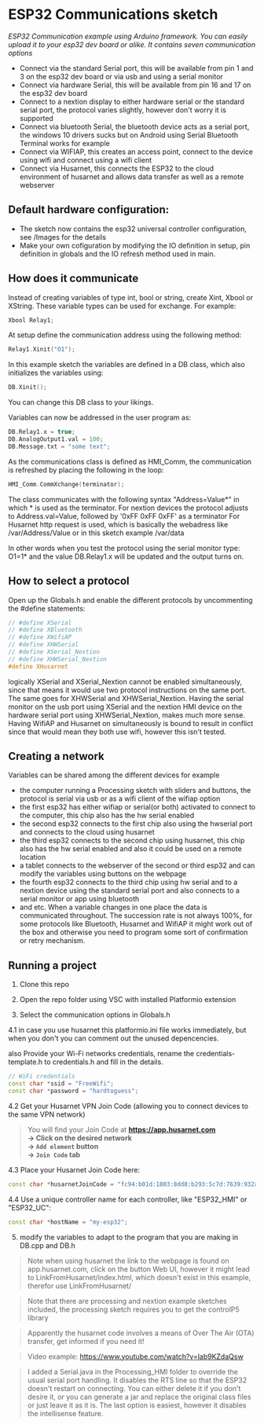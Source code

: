 # ESP32 Communications sketch
*ESP32 Communication example using Arduino framework. You can easily upload it to your esp32 dev board or alike. It contains seven communication options*

- Connect via the standard Serial port, this will be available from pin 1 and 3 on the esp32 dev board or via usb and using a serial monitor
- Connect via hardware Serial, this will be available from pin 16 and 17 on the esp32 dev board
- Connect to a nextion display to either hardware serial or the standard serial port, the protocol varies slightly, however don't worry it is supported
- Connect via bluetooth Serial, the bluetooth device acts as a serial port, the windows 10 drivers sucks but on Android using Serial Bluetooth Terminal works for example
- Connect via WIFIAP, this creates an access point, connect to the device using wifi and connect using a wifi client
- Connect via Husarnet, this connects the ESP32 to the cloud environment of husarnet and allows data transfer as well as a remote webserver

## Default hardware configuration:

- The sketch now contains the esp32 universal controller configuration, see /Images for the details
- Make your own cofiguration by modifying the IO definition in setup, pin definition in globals and the IO refresh method used in main.

## How does it communicate
Instead of creating variables of type int, bool or string, create Xint, Xbool or XString.
These variable types can be used for exchange. For example:
```cpp
Xbool Relay1;
```

At setup define the communication address using the following method:
```cpp
Relay1.Xinit("O1");
```

In this example sketch the variables are defined in a DB class, which also initializes the variables using: 
```cpp
DB.Xinit();
```
You can change this DB class to your likings.

Variables can now be addressed in the user program as:
```cpp 
DB.Relay1.x = true; 
DB.AnalogOutput1.val = 100;
DB.Message.txt = "some text";
```
As the communications class is defined as HMI_Comm, the communication is refreshed by placing the following in the loop:
```cpp 
HMI_Comm.CommXchange(terminator);
```
The class communicates with the following syntax "Address=Value*" in which * is used as the terminator.
For nextion devices the protocol adjusts to Address.val=Value, followed by '0xFF 0xFF 0xFF' as a terminator
For Husarnet http request is used, which is basically the webadress like /var/Address/Value or in this sketch example /var/data

In other words when you test the protocol using the serial monitor type: O1=1* and the value DB.Relay1.x will be updated and the output turns on.

## How to select a protocol
Open up the Globals.h and enable the different protocols by uncommenting the #define statements:
```cpp 
// #define XSerial
// #define XBluetooth
// #define XWifiAP
// #define XHWSerial
// #define XSerial_Nextion
// #define XHWSerial_Nextion
#define XHusarnet
```
logically XSerial and XSerial_Nextion cannot be enabled simultaneously, since that means it would use two protocol instructions on the same port.
The same goes for XHWSerial and XHWSerial_Nextion.
Having the serial monitor on the usb port using XSerial and the nextion HMI device on the hardware serial port using XHWSerial_Nextion, makes much more sense.
Having WifiAP and Husarnet on simultaneously is bound to result in conflict since that would mean they both use wifi, however this isn't tested.

## Creating a network
Variables can be shared among the different devices for example 
- the computer running a Processing sketch with sliders and buttons, the protocol is serial via usb or as a wifi client of the wifiap option
- the first esp32 has either wifiap or serial(or both) activated to connect to the computer, this chip also has the hw serial enabled
- the second esp32 connects to the first chip also using the hwserial port and connects to the cloud using husarnet
- the third esp32 connects to the second chip using husarnet, this chip also has the hw serial enabled and also it could be used on a remote location
- a tablet connects to the webserver of the second or third esp32 and can modify the variables using buttons on the webpage
- the fourth esp32 connects to the third chip using hw serial and to a nextion device using the standard serial port and also connects to a serial monitor or app using bluetooth
- and etc.
When a variable changes in one place the data is communicated throughout. 
The succession rate is not always 100%, for some protocols like Bluetooth, Husarnet and WifiAP it might work out of the box and otherwise you need to program some sort of confirmation or retry mechanism.

## Running a project

1. Clone this repo

2. Open the repo folder using VSC with installed Platformio extension

3. Select the communication options in Globals.h

4.1 in case you use husarnet this platformio.ini file works immediately, but when you don't you can comment out the unused depencencies.

also Provide your Wi-Fi networks credentials, rename the credentials-template.h to credentials.h and fill in the details.

```cpp
// WiFi credentials
const char *ssid = "FreeWifi";
const char *password = "hardtoguess";
```

4.2 Get your Husarnet VPN Join Code (allowing you to connect devices to the same VPN network)

> You will find your Join Code at **https://app.husarnet.com  
> -> Click on the desired network  
> -> `Add element` button  
> -> `Join Code` tab** 

4.3 Place your Husarnet Join Code here:

```cpp
const char *husarnetJoinCode = "fc94:b01d:1803:8dd8:b293:5c7d:7639:932a/xhfqwPxxxetyCExsSPRPn9"; // find at app.husarnet.com
```

4.4 Use a unique controller name for each controller, like "ESP32_HMI" or "ESP32_UC":
```cpp
const char *hostName = "my-esp32";
```

5. modify the variables to adapt to the program that you are making in DB.cpp and DB.h 

> Note when using husarnet the link to the webpage is found on app.husarnet.com, click on the button Web UI, however it might lead to LinkFromHusarnet/index.html, which doesn't exist in this example, therefor use LinkFromHusarnet/

> Note that there are processing and nextion example sketches included, the processing sketch requires you to get the controlP5 library

> Apparently the husarnet code involves a means of Over The Air (OTA) transfer, get informed if you need it!

> Video example: https://www.youtube.com/watch?v=lab9KZdaQsw

> I added a Serial.java in the Processing_HMI folder to override the usual serial port handling. It disables the RTS line so that the ESP32 doesn't restart on connecting. You can either delete it if you don't desire it, or you can generate a jar and replace the original class files or just leave it as it is. The last option is easiest, however it disables the intellisense feature.